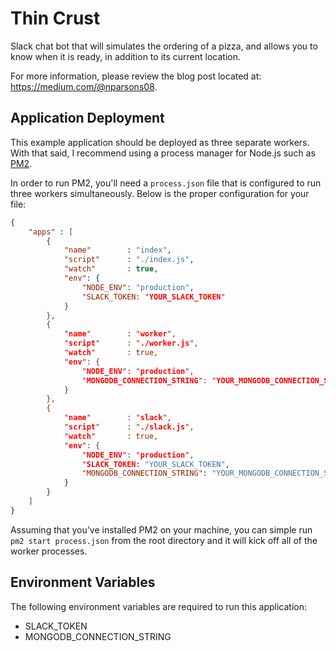 # Thin Crust
Slack chat bot that will simulates the ordering of a pizza, and allows you to know when it is ready, in addition to its current location.

For more information, please review the blog post located at: https://medium.com/@nparsons08.

## Application Deployment

This example application should be deployed as three separate workers. With that said, I recommend using a process manager for Node.js such as [PM2](https://github.com/Unitech/pm2).

In order to run PM2, you'll need a `process.json` file that is configured to run three workers simultaneously. Below is the proper configuration for your file:

```json
{
    "apps" : [
        {
            "name"        : "index",
            "script"      : "./index.js",
            "watch"       : true,
            "env": {
                "NODE_ENV": "production",
                "SLACK_TOKEN: "YOUR_SLACK_TOKEN"
            }
        },
        {
            "name"        : "worker",
            "script"      : "./worker.js",
            "watch"       : true,
            "env": {
                "NODE_ENV": "production",
                "MONGODB_CONNECTION_STRING": "YOUR_MONGODB_CONNECTION_STRING"
            }
        },
        {
            "name"        : "slack",
            "script"      : "./slack.js",
            "watch"       : true,
            "env": {
                "NODE_ENV": "production",
                "SLACK_TOKEN: "YOUR_SLACK_TOKEN",
                "MONGODB_CONNECTION_STRING": "YOUR_MONGODB_CONNECTION_STRING"
            }
        }
    ]
}
```

Assuming that you've installed PM2 on your machine, you can simple run `pm2 start process.json` from the root directory and it will kick off all of the worker processes.

## Environment Variables

The following environment variables are required to run this application:

* SLACK_TOKEN
* MONGODB_CONNECTION_STRING
